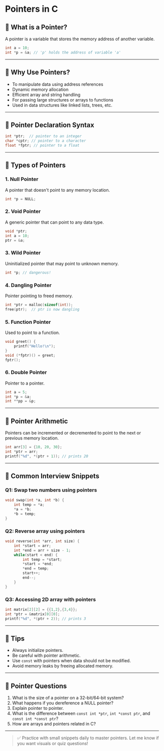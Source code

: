 # Pointers in C

## 🔹 What is a Pointer?

A pointer is a variable that stores the memory address of another variable.

```c
int a = 10;
int *p = &a; // 'p' holds the address of variable 'a'
```

---

## 🔹 Why Use Pointers?

- To manipulate data using address references
- Dynamic memory allocation
- Efficient array and string handling
- For passing large structures or arrays to functions
- Used in data structures like linked lists, trees, etc.

---

## 🔹 Pointer Declaration Syntax

```c
int *ptr;  // pointer to an integer
char *cptr; // pointer to a character
float *fptr; // pointer to a float
```

---

## 🔹 Types of Pointers

### 1. **Null Pointer**

A pointer that doesn't point to any memory location.

```c
int *p = NULL;
```

### 2. **Void Pointer**

A generic pointer that can point to any data type.

```c
void *ptr;
int a = 10;
ptr = &a;
```

### 3. **Wild Pointer**

Uninitialized pointer that may point to unknown memory.

```c
int *p; // dangerous!
```

### 4. **Dangling Pointer**

Pointer pointing to freed memory.

```c
int *ptr = malloc(sizeof(int));
free(ptr);  // ptr is now dangling
```

### 5. **Function Pointer**

Used to point to a function.

```c
void greet() {
    printf("Hello!\n");
}
void (*fptr)() = greet;
fptr();
```

### 6. **Double Pointer**

Pointer to a pointer.

```c
int a = 5;
int *p = &a;
int **pp = &p;
```

---

## 🔹 Pointer Arithmetic

Pointers can be incremented or decremented to point to the next or previous memory location.

```c
int arr[3] = {10, 20, 30};
int *ptr = arr;
printf("%d", *(ptr + 1)); // prints 20
```

---

## 🔹 Common Interview Snippets

### Q1: Swap two numbers using pointers

```c
void swap(int *a, int *b) {
    int temp = *a;
    *a = *b;
    *b = temp;
}
```

### Q2: Reverse array using pointers

```c
void reverse(int *arr, int size) {
    int *start = arr;
    int *end = arr + size - 1;
    while(start < end) {
        int temp = *start;
        *start = *end;
        *end = temp;
        start++;
        end--;
    }
}
```

### Q3: Accessing 2D array with pointers

```c
int matrix[2][2] = {{1,2},{3,4}};
int *ptr = &matrix[0][0];
printf("%d", *(ptr + 2)); // prints 3
```

---

## 🔹 Tips

- Always initialize pointers.
- Be careful with pointer arithmetic.
- Use `const` with pointers when data should not be modified.
- Avoid memory leaks by freeing allocated memory.

---

## 🔹 Pointer Questions

1. What is the size of a pointer on a 32-bit/64-bit system?
2. What happens if you dereference a NULL pointer?
3. Explain pointer to pointer.
4. What is the difference between `const int *ptr`, `int *const ptr`, and `const int *const ptr`?
5. How are arrays and pointers related in C?

---

> ✅ Practice with small snippets daily to master pointers. Let me know if you want visuals or quiz questions!

